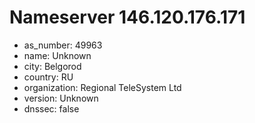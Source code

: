 # Nameserver 146.120.176.171

* as_number: 49963
* name: Unknown
* city: Belgorod
* country: RU
* organization: Regional TeleSystem Ltd
* version: Unknown
* dnssec: false
